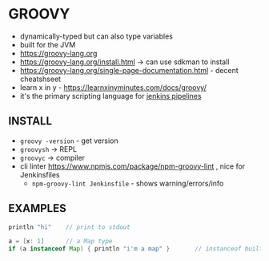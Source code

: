 # GROOVY
- dynamically-typed but can also type variables
- built for the JVM
- https://groovy-lang.org
- https://groovy-lang.org/install.html -> can use sdkman to install
- https://groovy-lang.org/single-page-documentation.html - decent cheatshseet
- learn x in y - https://learnxinyminutes.com/docs/groovy/
- it's the primary scripting language for [jenkins pipelines](jenkins_cheatsheet.md)

## INSTALL
- `groovy -version` - get version
- `groovysh` -> REPL
- `groovyc` -> compiler
- cli linter https://www.npmjs.com/package/npm-groovy-lint , nice for Jenkinsfiles
    - `npm-groovy-lint Jenkinsfile` - shows warning/errors/info

## EXAMPLES
```groovy
println "hi"    // print to stdout

a = [x: 1]      // a Map type
if (a instanceof Map) { println "i'm a map" }       // instanceof builtin for primitive types
```
